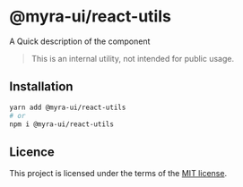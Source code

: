 # @myra-ui/react-utils

A Quick description of the component

> This is an internal utility, not intended for public usage.

## Installation

```sh
yarn add @myra-ui/react-utils
# or
npm i @myra-ui/react-utils
```

## Licence

This project is licensed under the terms of the
[MIT license](https://github.com/gitaumoses4@gmail.com/myra-ui/blob/master/LICENSE).
